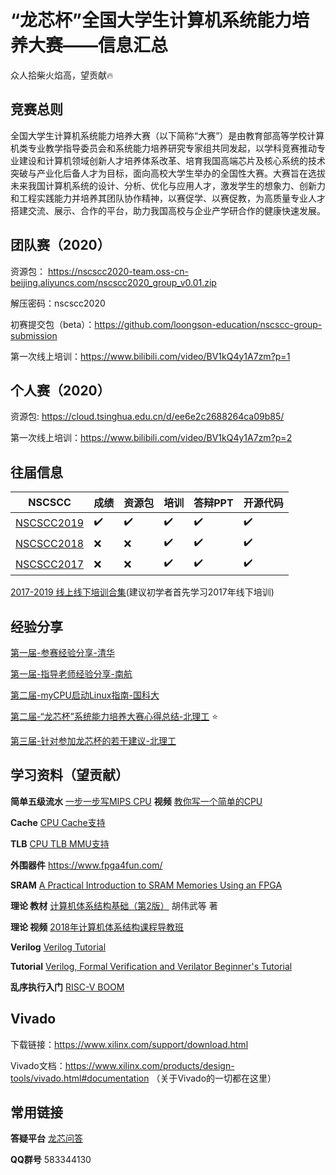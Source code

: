 # “龙芯杯”全国大学生计算机系统能力培养大赛——信息汇总

众人拾柴火焰高，望贡献🔥

## 竞赛总则

全国大学生计算机系统能力培养大赛（以下简称“大赛”）是由教育部高等学校计算机类专业教学指导委员会和系统能力培养研究专家组共同发起，以学科竞赛推动专业建设和计算机领域创新人才培养体系改革、培育我国高端芯片及核心系统的技术突破与产业化后备人才为目标，面向高校大学生举办的全国性大赛。大赛旨在选拔未来我国计算机系统的设计、分析、优化与应用人才，激发学生的想象力、创新力和工程实践能力并培养其团队协作精神，以赛促学、以赛促教，为高质量专业人才搭建交流、展示、合作的平台，助力我国高校与企业产学研合作的健康快速发展。

## 团队赛（2020）

资源包： https://nscscc2020-team.oss-cn-beijing.aliyuncs.com/nscscc2020_group_v0.01.zip 

解压密码：nscscc2020

初赛提交包（beta）：https://github.com/loongson-education/nscscc-group-submission

第一次线上培训：https://www.bilibili.com/video/BV1kQ4y1A7zm?p=1

## 个人赛（2020）

资源包: https://cloud.tsinghua.edu.cn/d/ee6e2c2688264ca09b85/ 

第一次线上培训：https://www.bilibili.com/video/BV1kQ4y1A7zm?p=2

## 往届信息

NSCSCC | 成绩 | 资源包 | 培训 | 答辩PPT | 开源代码 
------------ | ------------- | ------------- | ------------- | ------------- | ------------- 
[NSCSCC2019](./历届信息/NSCSCC2019.md) | :heavy_check_mark: | :heavy_check_mark: |:heavy_check_mark:|:heavy_check_mark:|:heavy_check_mark:
[NSCSCC2018](./历届信息/NSCSCC2018) | :x: | :x: | :heavy_check_mark: | :heavy_check_mark: | :heavy_check_mark:
[NSCSCC2017](./历届信息/NSCSCC2017) | :x: | :x: | :heavy_check_mark: | :heavy_check_mark: | :heavy_check_mark:

[2017-2019 线上线下培训合集](https://www.bilibili.com/video/BV1sZ4y1u7Fc/)(建议初学者首先学习2017年线下培训)
## 经验分享

[第一届-参赛经验分享-清华](https://github.com/loongson-education/nscscc-wiki/blob/master/历届信息/NSCSCC2017/第一届-参赛经验分享-清华.pdf)

[第一届-指导老师经验分享-南航](https://github.com/loongson-education/nscscc-wiki/blob/master/历届信息/NSCSCC2017/第一届-指导老师经验分享-南航.pdf)

[第二届-myCPU启动Linux指南-国科大](https://github.com/loongson-education/nscscc-wiki/blob/master/历届信息/NSCSCC2018/第二届-myCPU启动Linux指南-国科大.pdf)

[第二届-“龙芯杯”系统能力培养大赛心得总结-北理工](https://github.com/cnyangkun/nscscc2018/blob/master/DOC/系统能力培养大赛参赛心得总结-北理工.pdf) :star:

[第三届-针对参加龙芯杯的若干建议-北理工](https://github.com/Silverster98/bit_nscscc_suggestion)

## 学习资料（望贡献）

**简单五级流水** [一步一步写MIPS CPU](https://github.com/lvyufeng/step_into_mips)  **视频** [教你写一个简单的CPU](https://www.bilibili.com/video/BV1pK4y1C7es/)

**Cache** [CPU Cache支持](./doc/A13_CPU%20TLB%20MMU%E6%94%AF%E6%8C%81.zip)

**TLB** [CPU TLB MMU支持](./doc/A14_CPU%20Cache%E6%94%AF%E6%8C%81.pdf)

**外围器件** https://www.fpga4fun.com/

**SRAM** [A Practical Introduction to SRAM Memories Using an FPGA](https://www.hackster.io/salvador-canas/a-practical-introduction-to-sram-memories-using-an-fpga-i-3f3992)

**理论 教材** [计算机体系结构基础（第2版）](https://item.jd.com/12402665.html#crumb-wrap) 胡伟武等 著

**理论 视频** [2018年计算机体系结构课程导教班](https://www.bilibili.com/video/BV17E411W7NS)

**Verilog** [Verilog Tutorial](http://asic-world.com/verilog/veritut.html)

**Tutorial** [Verilog, Formal Verification and Verilator Beginner's Tutorial](https://zipcpu.com/tutorial/)

**乱序执行入门** [RISC-V BOOM](https://boom-core.org/)

## Vivado

下载链接：https://www.xilinx.com/support/download.html

Vivado文档：https://www.xilinx.com/products/design-tools/vivado.html#documentation （关于Vivado的一切都在这里）

## 常用链接

**答疑平台** [龙芯问答](http://ask.loongnix.org/?/topic/%E6%95%99%E8%82%B2%E4%B8%8E%E9%AB%98%E6%A0%A1)

**QQ群号** 583344130


